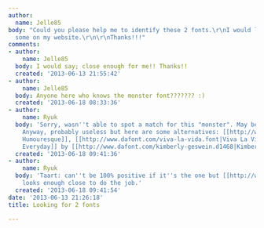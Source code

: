 ```yaml
---
author:
  name: Jelle85
body: "Could you please help me to identify these 2 fonts.\r\nI would love to use
  some on my website.\r\n\r\nThanks!!!"
comments:
- author:
    name: Jelle85
  body: I would say; close enough for me!! Thanks!!
  created: '2013-06-13 21:55:42'
- author:
    name: Jelle85
  body: Anyone here who knows the monster font??????? :)
  created: '2013-06-18 08:33:36'
- author:
    name: Ryuk
  body: 'Sorry, wasn''t able to spot a match for this "monster". May be it''s hand-drawn...
    Anyway, probably useless but here are some alternatives: [[http://www.urbanfonts.com/fonts/Lane_Humouresque.htm|Lane
    Humouresque]], [[http://www.dafont.com/viva-la-vida.font|Viva La Vida]] and [[http://www.dafont.com/janda-everyday-casual.font|janda
    Everyday]] by [[http://www.dafont.com/kimberly-geswein.d1468|Kimberly Geswein]])'
  created: '2013-06-18 09:41:36'
- author:
    name: Ryuk
  body: 'Taart: can''t be 100% positive if it''s the one but [[http://www.dafont.com/steiner.font|Steiner]]
    looks enough close to do the job.'
  created: '2013-06-18 09:41:54'
date: '2013-06-13 21:26:18'
title: Looking for 2 fonts

---
```

